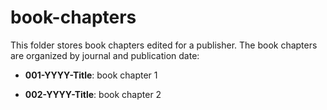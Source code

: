 # book-chapters
This folder stores book chapters edited for a publisher. The book chapters are organized by journal and publication date:

- **001-YYYY-Title**: book chapter 1

- **002-YYYY-Title**: book chapter 2

